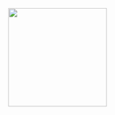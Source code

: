 <img src="https://github.com/user-attachments/assets/9e44d65f-95e6-41ec-954d-c7e777c9a224" width="200">

